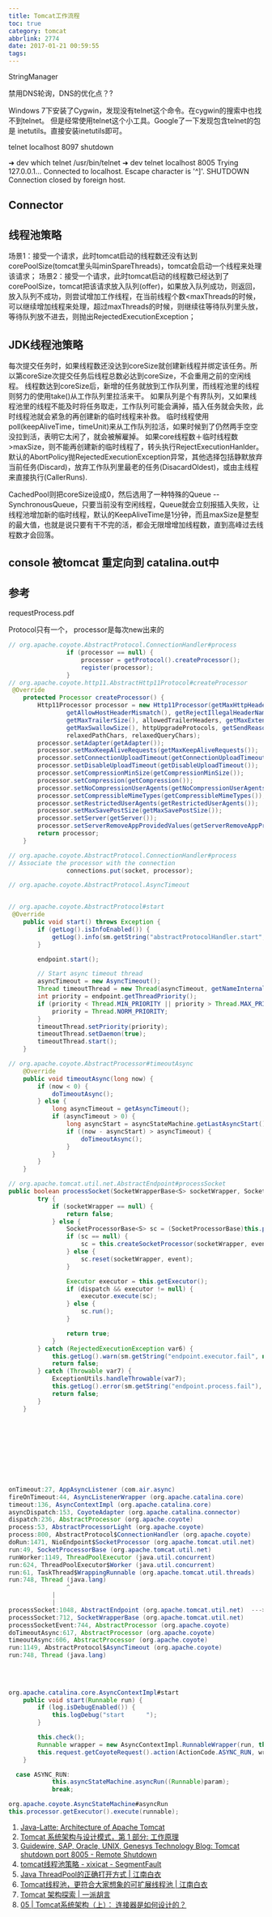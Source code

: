 ```yaml
---
title: Tomcat工作流程
toc: true
category: tomcat
abbrlink: 2774
date: 2017-01-21 00:59:55
tags:
---
```


StringManager


禁用DNS轮询，DNS的优化点？?


Windows 7下安装了Cygwin，发现没有telnet这个命令。在cygwin的搜索中也找不到telnet。
但是经常使用telnet这个小工具。Google了一下发现包含telnet的包是 inetutils。直接安装inetutils即可。


telnet localhost 8097 shutdown

➜  dev which telnet
/usr/bin/telnet
➜  dev telnet localhost 8005
Trying 127.0.0.1...
Connected to localhost.
Escape character is '^]'.
SHUTDOWN
Connection closed by foreign host.


## Connector

##  

## 线程池策略

场景1：接受一个请求，此时tomcat启动的线程数还没有达到corePoolSize(tomcat里头叫minSpareThreads)，tomcat会启动一个线程来处理该请求；
场景2：接受一个请求，此时tomcat启动的线程数已经达到了corePoolSize，tomcat把该请求放入队列(offer)，如果放入队列成功，则返回，放入队列不成功，则尝试增加工作线程，在当前线程个数<maxThreads的时候，可以继续增加线程来处理，超过maxThreads的时候，则继续往等待队列里头放，等待队列放不进去，则抛出RejectedExecutionException；

## JDK线程池策略

每次提交任务时，如果线程数还没达到coreSize就创建新线程并绑定该任务。所以第coreSize次提交任务后线程总数必达到coreSize，不会重用之前的空闲线程。
线程数达到coreSize后，新增的任务就放到工作队列里，而线程池里的线程则努力的使用take()从工作队列里拉活来干。
如果队列是个有界队列，又如果线程池里的线程不能及时将任务取走，工作队列可能会满掉，插入任务就会失败，此时线程池就会紧急的再创建新的临时线程来补救。
临时线程使用poll(keepAliveTime，timeUnit)来从工作队列拉活，如果时候到了仍然两手空空没拉到活，表明它太闲了，就会被解雇掉。
如果core线程数＋临时线程数 >maxSize，则不能再创建新的临时线程了，转头执行RejectExecutionHanlder。默认的AbortPolicy抛RejectedExecutionException异常，其他选择包括静默放弃当前任务(Discard)，放弃工作队列里最老的任务(DisacardOldest)，或由主线程来直接执行(CallerRuns).


CachedPool则把coreSize设成0，然后选用了一种特殊的Queue -- SynchronousQueue，只要当前没有空闲线程，Queue就会立刻报插入失败，让线程池增加新的临时线程，默认的KeepAliveTime是1分钟，而且maxSize是整型的最大值，也就是说只要有干不完的活，都会无限增增加线程数，直到高峰过去线程数才会回落。

## console 被tomcat 重定向到 catalina.out中


## 参考

requestProcess.pdf



Protocol只有一个， processor是每次new出来的

```java
// org.apache.coyote.AbstractProtocol.ConnectionHandler#process
                if (processor == null) {
                    processor = getProtocol().createProcessor();
                    register(processor);
                }
// org.apache.coyote.http11.AbstractHttp11Protocol#createProcessor
 @Override
    protected Processor createProcessor() {
        Http11Processor processor = new Http11Processor(getMaxHttpHeaderSize(),
                getAllowHostHeaderMismatch(), getRejectIllegalHeaderName(), getEndpoint(),
                getMaxTrailerSize(), allowedTrailerHeaders, getMaxExtensionSize(),
                getMaxSwallowSize(), httpUpgradeProtocols, getSendReasonPhrase(),
                relaxedPathChars, relaxedQueryChars);
        processor.setAdapter(getAdapter());
        processor.setMaxKeepAliveRequests(getMaxKeepAliveRequests());
        processor.setConnectionUploadTimeout(getConnectionUploadTimeout());
        processor.setDisableUploadTimeout(getDisableUploadTimeout());
        processor.setCompressionMinSize(getCompressionMinSize());
        processor.setCompression(getCompression());
        processor.setNoCompressionUserAgents(getNoCompressionUserAgents());
        processor.setCompressibleMimeTypes(getCompressibleMimeTypes());
        processor.setRestrictedUserAgents(getRestrictedUserAgents());
        processor.setMaxSavePostSize(getMaxSavePostSize());
        processor.setServer(getServer());
        processor.setServerRemoveAppProvidedValues(getServerRemoveAppProvidedValues());
        return processor;
    }
```



```java
// org.apache.coyote.AbstractProtocol.ConnectionHandler#process 
// Associate the processor with the connection
                connections.put(socket, processor);

// org.apache.coyote.AbstractProtocol.AsyncTimeout


// org.apache.coyote.AbstractProtocol#start
 @Override
    public void start() throws Exception {
        if (getLog().isInfoEnabled()) {
            getLog().info(sm.getString("abstractProtocolHandler.start", getName()));
        }

        endpoint.start();

        // Start async timeout thread
        asyncTimeout = new AsyncTimeout();
        Thread timeoutThread = new Thread(asyncTimeout, getNameInternal() + "-AsyncTimeout");
        int priority = endpoint.getThreadPriority();
        if (priority < Thread.MIN_PRIORITY || priority > Thread.MAX_PRIORITY) {
            priority = Thread.NORM_PRIORITY;
        }
        timeoutThread.setPriority(priority);
        timeoutThread.setDaemon(true);
        timeoutThread.start();
    }

// org.apache.coyote.AbstractProcessor#timeoutAsync
    @Override
    public void timeoutAsync(long now) {
        if (now < 0) {
            doTimeoutAsync();
        } else {
            long asyncTimeout = getAsyncTimeout();
            if (asyncTimeout > 0) {
                long asyncStart = asyncStateMachine.getLastAsyncStart();
                if ((now - asyncStart) > asyncTimeout) {
                    doTimeoutAsync();
                }
            }
        }
    }

// org.apache.tomcat.util.net.AbstractEndpoint#processSocket
public boolean processSocket(SocketWrapperBase<S> socketWrapper, SocketEvent event, boolean dispatch) {
        try {
            if (socketWrapper == null) {
                return false;
            } else {
                SocketProcessorBase<S> sc = (SocketProcessorBase)this.processorCache.pop();
                if (sc == null) {
                    sc = this.createSocketProcessor(socketWrapper, event);
                } else {
                    sc.reset(socketWrapper, event);
                }

                Executor executor = this.getExecutor();
                if (dispatch && executor != null) {
                    executor.execute(sc);
                } else {
                    sc.run();
                }

                return true;
            }
        } catch (RejectedExecutionException var6) {
            this.getLog().warn(sm.getString("endpoint.executor.fail", new Object[]{socketWrapper}), var6);
            return false;
        } catch (Throwable var7) {
            ExceptionUtils.handleThrowable(var7);
            this.getLog().error(sm.getString("endpoint.process.fail"), var7);
            return false;
        }
    }





  
  
  
  
  
onTimeout:27, AppAsyncListener (com.air.async)
fireOnTimeout:44, AsyncListenerWrapper (org.apache.catalina.core)
timeout:136, AsyncContextImpl (org.apache.catalina.core)
asyncDispatch:153, CoyoteAdapter (org.apache.catalina.connector)
dispatch:236, AbstractProcessor (org.apache.coyote)
process:53, AbstractProcessorLight (org.apache.coyote)
process:800, AbstractProtocol$ConnectionHandler (org.apache.coyote)
doRun:1471, NioEndpoint$SocketProcessor (org.apache.tomcat.util.net)
run:49, SocketProcessorBase (org.apache.tomcat.util.net)
runWorker:1149, ThreadPoolExecutor (java.util.concurrent)
run:624, ThreadPoolExecutor$Worker (java.util.concurrent)
run:61, TaskThread$WrappingRunnable (org.apache.tomcat.util.threads)
run:748, Thread (java.lang)
				^  
  			|
  			| 
processSocket:1048, AbstractEndpoint (org.apache.tomcat.util.net)  ---> 向线程池提交任务： executor.execute(sc);
processSocket:712, SocketWrapperBase (org.apache.tomcat.util.net)
processSocketEvent:744, AbstractProcessor (org.apache.coyote)
doTimeoutAsync:617, AbstractProcessor (org.apache.coyote)
timeoutAsync:606, AbstractProcessor (org.apache.coyote)
run:1149, AbstractProtocol$AsyncTimeout (org.apache.coyote)
run:748, Thread (java.lang)
  
  
  

org.apache.catalina.core.AsyncContextImpl#start
    public void start(Runnable run) {
        if (log.isDebugEnabled()) {
            this.logDebug("start      ");
        }

        this.check();
        Runnable wrapper = new AsyncContextImpl.RunnableWrapper(run, this.context, this.request.getCoyoteRequest());
        this.request.getCoyoteRequest().action(ActionCode.ASYNC_RUN, wrapper);
    }

  case ASYNC_RUN:
            this.asyncStateMachine.asyncRun((Runnable)param);
            break;

org.apache.coyote.AsyncStateMachine#asyncRun
this.processor.getExecutor().execute(runnable);

```



1. [Java-Latte: Architecture of Apache Tomcat](http://java-latte.blogspot.kr/2014/10/introduction-to-architecture-of-apache-tomcat-with-server.xml.html)
2. [Tomcat 系统架构与设计模式，第 1 部分: 工作原理](https://www.ibm.com/developerworks/cn/java/j-lo-tomcat1/)
3. [Guidewire, SAP, Oracle, UNIX, Genesys Technology Blog: Tomcat shutdown port 8005 - Remote Shutdown](http://singcheong.blogspot.kr/2012/10/tomcat-shutdown-port-8005-remote.html)
4. [tomcat线程池策略 - xixicat - SegmentFault](https://segmentfault.com/a/1190000008052008)
5. [Java ThreadPool的正确打开方式 | 江南白衣](http://calvin1978.blogcn.com/articles/java-threadpool.html)
6. [Tomcat线程池，更符合大家想象的可扩展线程池 | 江南白衣](http://calvin1978.blogcn.com/articles/tomcat-threadpool.html)
7. [Tomcat 架构探索 | 一派胡言](http://threezj.com/2016/06/25/Tomcat%20%E6%9E%B6%E6%9E%84%E6%8E%A2%E7%B4%A2/index.html)
8. [05 | Tomcat系统架构（上）： 连接器是如何设计的？](https://time.geekbang.org/column/article/96328)

